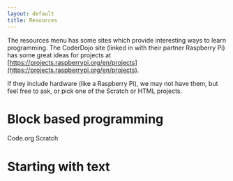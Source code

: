 ```yaml
---
layout: default
title: Resources
---
```


The resources menu has some sites which provide interesting ways to learn programming. The CoderDojo site (linked in with their partner Raspberry Pi) has some great ideas for projects at [https://projects.raspberrypi.org/en/projects](https://projects.raspberrypi.org/en/projects).

If they include hardware (like a Raspberry Pi), we may not have them, but feel free to ask, or pick one of the Scratch or HTML projects.

# Block based programming
Code.org
Scratch

# Starting with text
